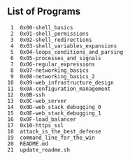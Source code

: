 ## List of Programs

     1	0x00-shell_basics
     2	0x01-shell_permissions
     3	0x02-shell_redirections
     4	0x03-shell_variables_expansions
     5	0x04-loops_conditions_and_parsing
     6	0x05-processes_and_signals
     7	0x06-regular_expressions
     8	0x07-networking_basics
     9	0x08-networking_basics_2
    10	0x09-web_infrastructure_design
    11	0x0A-configuration_management
    12	0x0B-ssh
    13	0x0C-web_server
    14	0x0D-web_stack_debugging_0
    15	0x0E-web_stack_debugging_1
    16	0x0F-load_balancer
    17	0x10-https_ssl
    18	attack_is_the_best_defense
    19	command_line_for_the_win
    20	README.md
    21	update_readme.sh
